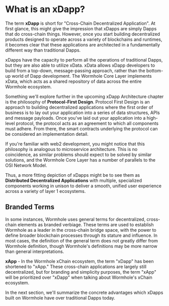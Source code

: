 # What is an xDapp?

The term **xDapp** is short for "Cross-Chain Decentralized Application". At first glance, this might give the impression that xDapps are simply Dapps that  do cross-chain things. However, once you start building decentralized products designed to operate across a variety of blockchains and runtimes, it becomes clear that these applications are architected in a fundamentally different way than traditional Dapps.

xDapps have the capacity to perform all the operations of traditional Dapps, but they are also able to utilize xData. xData allows xDapp developers to build from a top-down, message-passing approach, rather than the bottom-up world of Dapp development. The Wormhole Core Layer implements xData, which acts as a shared repository of data across the entire Wormhole ecosystem.

Something we'll explore further in the upcoming xDapp Architecture chapter is the philosophy of **Protocol-First Design**. Protocol First Design is an approach to building decentralized applications where the first order of business is to lay out your application into a series of data structures, APIs and message payloads. Once you've laid out your application into a high-level protocol, the protocol acts as an agreement to which all components must adhere. From there, the smart contracts underlying the protocol can be considered an implementation detail.

If you're familiar with web2 development, you might notice that this philosophy is analogous to microservice architecture. This is no coincidence, as similar problems should expect to be solved by similar solutions, and the Wormhole Core Layer has a number of parallels to the OSI Network Model.

Thus, a more fitting depiction of xDapps might be to see them as **Distributed Decentralized Applications** with multiple, specialized components working in unison to deliver a smooth, unified user experience across a variety of layer 1 ecosystems.

## Branded Terms

In some instances, Wormhole uses general terms for decentralized, cross-chain elements as branded verbiage. These terms are used to establish Wormhole as a leader in the cross-chain bridge space, with the power to define broader blockchain processes through its stature and influence. In most cases, the definition of the general term does not greatly differ from Wormhole definition, though Wormhole's definitions may be more narrow than general interpretations. 

**xApp** - In the Wormhole xChain ecosystem, the term "xDapp" has been shortened to "xApp." These cross-chain applications are largely still decentralized, but for branding and simplicity purposes, the term "xApp" will be prioritized over "xDapp" when talking about Wormhole's xChain ecosystem.

In the next section, we'll summarize the concrete advantages which xDapps built on Wormhole have over traditional Dapps today.
